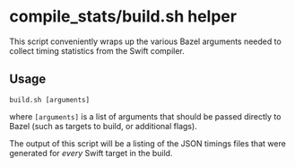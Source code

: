 # compile_stats/build.sh helper

This script conveniently wraps up the various Bazel arguments needed to collect
timing statistics from the Swift compiler.

## Usage

```
build.sh [arguments]
```

where `[arguments]` is a list of arguments that should be passed directly to
Bazel (such as targets to build, or additional flags).

The output of this script will be a listing of the JSON timings files that were
generated for _every_ Swift target in the build.
